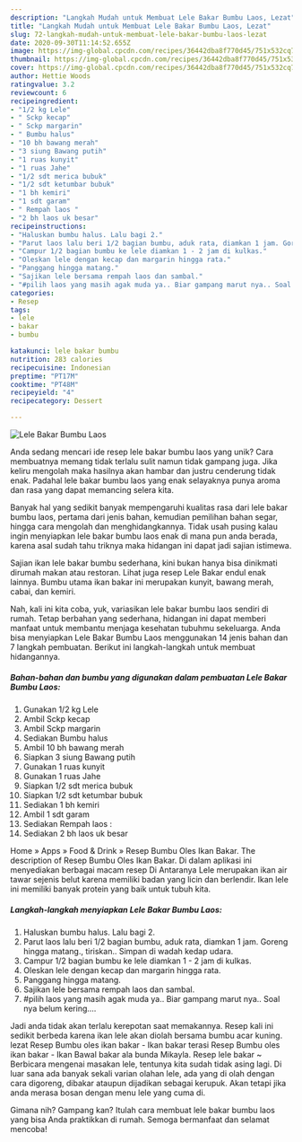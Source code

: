 ```yaml
---
description: "Langkah Mudah untuk Membuat Lele Bakar Bumbu Laos, Lezat"
title: "Langkah Mudah untuk Membuat Lele Bakar Bumbu Laos, Lezat"
slug: 72-langkah-mudah-untuk-membuat-lele-bakar-bumbu-laos-lezat
date: 2020-09-30T11:14:52.655Z
image: https://img-global.cpcdn.com/recipes/36442dba8f770d45/751x532cq70/lele-bakar-bumbu-laos-foto-resep-utama.jpg
thumbnail: https://img-global.cpcdn.com/recipes/36442dba8f770d45/751x532cq70/lele-bakar-bumbu-laos-foto-resep-utama.jpg
cover: https://img-global.cpcdn.com/recipes/36442dba8f770d45/751x532cq70/lele-bakar-bumbu-laos-foto-resep-utama.jpg
author: Hettie Woods
ratingvalue: 3.2
reviewcount: 6
recipeingredient:
- "1/2 kg Lele"
- " Sckp kecap"
- " Sckp margarin"
- " Bumbu halus"
- "10 bh bawang merah"
- "3 siung Bawang putih"
- "1 ruas kunyit"
- "1 ruas Jahe"
- "1/2 sdt merica bubuk"
- "1/2 sdt ketumbar bubuk"
- "1 bh kemiri"
- "1 sdt garam"
- " Rempah laos "
- "2 bh laos uk besar"
recipeinstructions:
- "Haluskan bumbu halus. Lalu bagi 2."
- "Parut laos lalu beri 1/2 bagian bumbu, aduk rata, diamkan 1 jam. Goreng hingga matang., tiriskan.. Simpan di wadah kedap udara."
- "Campur 1/2 bagian bumbu ke lele diamkan 1 - 2 jam di kulkas."
- "Oleskan lele dengan kecap dan margarin hingga rata."
- "Panggang hingga matang."
- "Sajikan lele bersama rempah laos dan sambal."
- "#pilih laos yang masih agak muda ya.. Biar gampang marut nya.. Soal nya belum kering...."
categories:
- Resep
tags:
- lele
- bakar
- bumbu

katakunci: lele bakar bumbu 
nutrition: 283 calories
recipecuisine: Indonesian
preptime: "PT17M"
cooktime: "PT48M"
recipeyield: "4"
recipecategory: Dessert

---
```



![Lele Bakar Bumbu Laos](https://img-global.cpcdn.com/recipes/36442dba8f770d45/751x532cq70/lele-bakar-bumbu-laos-foto-resep-utama.jpg)

Anda sedang mencari ide resep lele bakar bumbu laos yang unik? Cara membuatnya memang tidak terlalu sulit namun tidak gampang juga. Jika keliru mengolah maka hasilnya akan hambar dan justru cenderung tidak enak. Padahal lele bakar bumbu laos yang enak selayaknya punya aroma dan rasa yang dapat memancing selera kita.

Banyak hal yang sedikit banyak mempengaruhi kualitas rasa dari lele bakar bumbu laos, pertama dari jenis bahan, kemudian pemilihan bahan segar, hingga cara mengolah dan menghidangkannya. Tidak usah pusing kalau ingin menyiapkan lele bakar bumbu laos enak di mana pun anda berada, karena asal sudah tahu triknya maka hidangan ini dapat jadi sajian istimewa.

Sajian ikan lele bakar bumbu sederhana, kini bukan hanya bisa dinikmati dirumah makan atau restoran. Lihat juga resep Lele Bakar endul enak lainnya. Bumbu utama ikan bakar ini merupakan kunyit, bawang merah, cabai, dan kemiri.


Nah, kali ini kita coba, yuk, variasikan lele bakar bumbu laos sendiri di rumah. Tetap berbahan yang sederhana, hidangan ini dapat memberi manfaat untuk membantu menjaga kesehatan tubuhmu sekeluarga. Anda bisa menyiapkan Lele Bakar Bumbu Laos menggunakan 14 jenis bahan dan 7 langkah pembuatan. Berikut ini langkah-langkah untuk membuat hidangannya.

<!--inarticleads1-->

##### Bahan-bahan dan bumbu yang digunakan dalam pembuatan Lele Bakar Bumbu Laos:

1. Gunakan 1/2 kg Lele
1. Ambil  Sckp kecap
1. Ambil  Sckp margarin
1. Sediakan  Bumbu halus
1. Ambil 10 bh bawang merah
1. Siapkan 3 siung Bawang putih
1. Gunakan 1 ruas kunyit
1. Gunakan 1 ruas Jahe
1. Siapkan 1/2 sdt merica bubuk
1. Siapkan 1/2 sdt ketumbar bubuk
1. Sediakan 1 bh kemiri
1. Ambil 1 sdt garam
1. Sediakan  Rempah laos :
1. Sediakan 2 bh laos uk besar


Home » Apps » Food &amp; Drink » Resep Bumbu Oles Ikan Bakar. The description of Resep Bumbu Oles Ikan Bakar. Di dalam aplikasi ini menyediakan berbagai macam resep Di Antaranya Lele merupakan ikan air tawar sejenis belut karena memiliki badan yang licin dan berlendir. Ikan lele ini memiliki banyak protein yang baik untuk tubuh kita. 

<!--inarticleads2-->

##### Langkah-langkah menyiapkan Lele Bakar Bumbu Laos:

1. Haluskan bumbu halus. Lalu bagi 2.
1. Parut laos lalu beri 1/2 bagian bumbu, aduk rata, diamkan 1 jam. Goreng hingga matang., tiriskan.. Simpan di wadah kedap udara.
1. Campur 1/2 bagian bumbu ke lele diamkan 1 - 2 jam di kulkas.
1. Oleskan lele dengan kecap dan margarin hingga rata.
1. Panggang hingga matang.
1. Sajikan lele bersama rempah laos dan sambal.
1. #pilih laos yang masih agak muda ya.. Biar gampang marut nya.. Soal nya belum kering....


Jadi anda tidak akan terlalu kerepotan saat memakannya. Resep kali ini sedikit berbeda karena ikan lele akan diolah bersama bumbu acar kuning. lezat Resep Bumbu oles ikan bakar - Ikan bakar terasi Resep Bumbu oles ikan bakar - Ikan Bawal bakar ala bunda Mikayla. Resep lele bakar ~ Berbicara mengenai masakan lele, tentunya kita sudah tidak asing lagi. Di luar sana ada banyak sekali varian olahan lele, ada yang di olah dengan cara digoreng, dibakar ataupun dijadikan sebagai kerupuk. Akan tetapi jika anda merasa bosan dengan menu lele yang cuma di. 

Gimana nih? Gampang kan? Itulah cara membuat lele bakar bumbu laos yang bisa Anda praktikkan di rumah. Semoga bermanfaat dan selamat mencoba!
